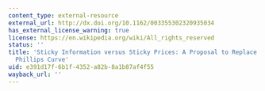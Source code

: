 ```yaml
---
content_type: external-resource
external_url: http://dx.doi.org/10.1162/003355302320935034
has_external_license_warning: true
license: https://en.wikipedia.org/wiki/All_rights_reserved
status: ''
title: 'Sticky Information versus Sticky Prices: A Proposal to Replace the New Keynesian
  Phillips Curve'
uid: e391d17f-6b1f-4352-a82b-8a1b87af4f55
wayback_url: ''
---
```

